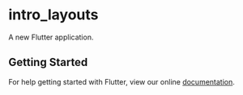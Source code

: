 # intro_layouts

A new Flutter application.

## Getting Started

For help getting started with Flutter, view our online
[documentation](https://flutter.io/).
